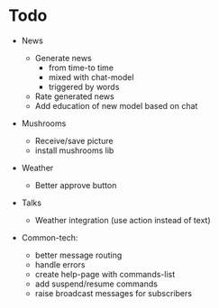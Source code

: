 # Todo
    
* News
    * Generate news 
        - from time-to time 
        - mixed with chat-model
        - triggered by words
    * Rate generated news
    * Add education of new model based on chat

* Mushrooms
    * Receive/save picture
    * install mushrooms lib
    
* Weather
    * Better approve button
        
* Talks
    * Weather integration (use action instead of text)

* Common-tech:
    * better message routing
    * handle errors
    * create help-page with commands-list
    * add suspend/resume commands
    * raise broadcast messages for subscribers
    
    